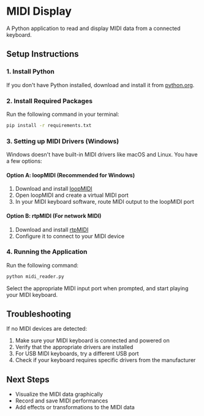 # MIDI Display

A Python application to read and display MIDI data from a connected keyboard.

## Setup Instructions

### 1. Install Python

If you don't have Python installed, download and install it from [python.org](https://www.python.org/downloads/).

### 2. Install Required Packages

Run the following command in your terminal:

```bash
pip install -r requirements.txt
```

### 3. Setting up MIDI Drivers (Windows)

Windows doesn't have built-in MIDI drivers like macOS and Linux. You have a few options:

#### Option A: loopMIDI (Recommended for Windows)
1. Download and install [loopMIDI](https://www.tobias-erichsen.de/software/loopmidi.html)
2. Open loopMIDI and create a virtual MIDI port
3. In your MIDI keyboard software, route MIDI output to the loopMIDI port

#### Option B: rtpMIDI (For network MIDI)
1. Download and install [rtpMIDI](https://www.tobias-erichsen.de/software/rtpmidi.html)
2. Configure it to connect to your MIDI device

### 4. Running the Application

Run the following command:

```bash
python midi_reader.py
```

Select the appropriate MIDI input port when prompted, and start playing your MIDI keyboard.

## Troubleshooting

If no MIDI devices are detected:
1. Make sure your MIDI keyboard is connected and powered on
2. Verify that the appropriate drivers are installed
3. For USB MIDI keyboards, try a different USB port
4. Check if your keyboard requires specific drivers from the manufacturer

## Next Steps

- Visualize the MIDI data graphically
- Record and save MIDI performances
- Add effects or transformations to the MIDI data
